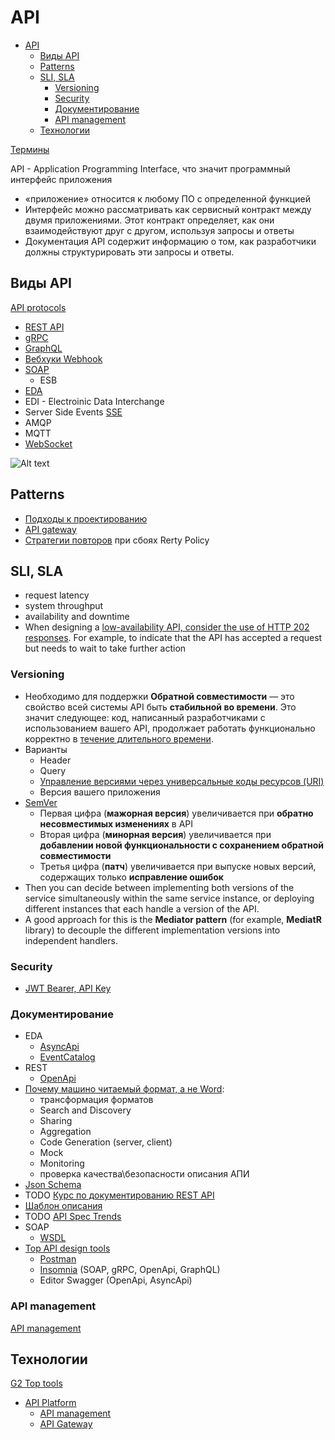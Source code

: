 # API

- [API](#api)
  - [Виды API](#виды-api)
  - [Patterns](#patterns)
  - [SLI, SLA](#sli-sla)
    - [Versioning](#versioning)
    - [Security](#security)
    - [Документирование](#документирование)
    - [API management](#api-management)
  - [Технологии](#технологии)

[Термины](https://starkovden.github.io/Glossary-for-API-documentation.html)

API - Application Programming Interface, что значит программный интерфейс приложения

  - «приложение» относится к любому ПО с определенной функцией
  - Интерфейс можно рассматривать как сервисный контракт между двумя приложениями. Этот контракт определяет, как они взаимодействуют друг с другом, используя запросы и ответы
  - Документация API содержит информацию о том, как разработчики должны структурировать эти запросы и ответы.

## Виды API

[API protocols](https://blog.postman.com/api-protocols-in-2023/)

- [REST API](api.rest.md)
- [gRPC](../technology/protocols.integration/grpc.md)
- [GraphQL](../technology/protocols.integration/graphql.md)
- [Вебхуки Webhook](webhook.md)
- [SOAP](wsdl.md)
  - ESB
- [EDA](../arch/style/eda.md)
- EDI - Electroinic Data Interchange
- Server Side Events [SSE](../technology/protocols.integration/sse.md)
- AMQP
- MQTT
- [WebSocket](../technology/protocols.integration/websocket.md)

![Alt text](../img/api/api.protocols.jpg)

## Patterns

- [Подходы к проектированию](api.design.md)
- [API gateway](api.gateway.md)
- [Стратегии повторов](../arch/pattern/fault.tolerance/pattern.failure.md) при сбоях Rerty Policy

## SLI, SLA

- request latency
- system throughput
- availability and downtime
- When designing a [low-availability API, consider the use of HTTP 202 responses](https://www.gov.uk/guidance/setting-api-service-levels). For example, to indicate that the API has accepted a request but needs to wait to take further action

### Versioning

- Необходимо для поддержки __Обратной совместимости__ — это свойство всей системы API быть __стабильной во времени__. Это значит следующее: код, написанный разработчиками с использованием вашего API, продолжает работать функционально корректно в [течение длительного времени](https://twirl.github.io/The-API-Book/API.ru.html#back-compat-statement). 
- Варианты
  - Header
  - Query
  - [Управление версиями через универсальные коды ресурсов (URI)](https://learn.-microsoft.com/ru-ru/azure/architecture/best-practices/api-design#versioning-a-restful-web-api)
  - Версия вашего приложения
- [SemVer](https://twirl.github.io/The-API-Book/API.ru.html#intro-versioning)  
  - Первая цифра (__мажорная версия__) увеличивается при __обратно несовместимых изменениях__ в API
  - Вторая цифра (__минорная версия__) увеличивается при __добавлении новой функциональности с сохранением обратной совместимости__
  - Третья цифра (__патч__) увеличивается при выпуске новых версий, содержащих только __исправление ошибок__
- Then you can decide between implementing both versions of the service simultaneously within the same service instance, or deploying different instances that each handle a version of the API.
- A good approach for this is the __Mediator pattern__ (for example, __MediatR__ library) to decouple the different implementation versions into independent handlers.

### Security

- [JWT Bearer, API Key](../arch/ability/security.api.md)

### Документирование

- EDA
  - [AsyncApi](asyncapi.md)
  - [EventCatalog](https://www.eventcatalog.dev/docs/events/introduction)
- REST
  - [OpenApi](openapi.md)
- [Почему машино читаемый формат, а не Word](https://www.apimatic.io/blog/2017/04/why-your-api-needs-machine-readable-description-832e805f6855/):
  - трансформация форматов
  - Search and Discovery
  - Sharing
  - Aggregation
  - Code Generation (server, client)
  - Mock
  - Monitoring  
  - проверка качества\безопасности описания АПИ
- [Json Schema](jsonschema.md)
- TODO [Курс по документированию REST API](https://starkovden.github.io/)
- [Шаблон описания](https://tyk.io/blog/whats-minimum-documentation-required-api/)
- TODO [API Spec Trends](https://www.apimatic.io/blog/2022/03/top-api-specification-trends-2019-2022/)
- SOAP
  - [WSDL](wsdl.md)
- [Top API design tools](https://www.g2.com/categories/api-design)
  - [Postman](../technology/api/postman.md)
  - [Insomnia](https://insomnia.rest/products/insomnia) (SOAP, gRPC, OpenApi, GraphQL)
  - Editor Swagger (OpenApi, AsyncApi)

### API management

[API management](api-managment.md)

## Технологии

[G2 Top tools](https://www.g2.com/reports/8128c8c9-0bc9-4c9e-8daa-b1b1294d3c77/preview?tab=grid)

- [API Platform](https://blog.postman.com/new-postman-api-platform-redefining-api-management-for-api-first-world/)
  - [API management](api-managment.md)
  - [API Gateway](api.gateway.md)
